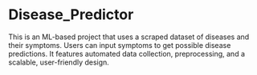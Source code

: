 # Disease_Predictor
This is an ML-based project that uses a scraped dataset of diseases and their symptoms. Users can input symptoms to get possible disease predictions. It features automated data collection, preprocessing, and a scalable, user-friendly design.
